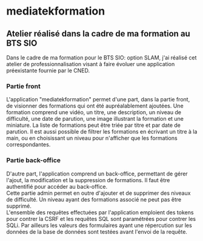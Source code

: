 # mediatekformation
## Atelier réalisé dans la cadre de ma formation au BTS SIO
Dans le cadre de ma formation pour le BTS SIO: option SLAM, j'ai réalisé cet atelier de professionnalisation visant à faire évoluer une application préexistante fournie par le CNED. 

### Partie front
L'application "mediatekformation" permet d'une part, dans la partie front, de visionner des formations qui ont été aupréalablement ajoutées. Une formation comprend une vidéo, un titre, une description, un niveau de difficulté, une date de parution, une image illustrant la formation et une miniature.
La liste de formations peut être triée par titre et par date de parution. Il est aussi possible de filtrer les formations en écrivant un titre à la main, ou en choisissant un niveau pour n'afficher que les formations correspondantes. 
### Partie back-office
D'autre part, l'application comprend un back-office, permettant de gérer l'ajout, la modification et la suppression de formations. Il faut être authentifié pour accéder au back-office.  
Cette partie admin permet en outre d'ajouter et de supprimer des niveaux de difficulté. Un niveau ayant des formations associé ne peut pas être supprimé.  
L'ensemble des requêtes effectuées par l'application emploient des tokens pour contrer la CSRF et les requêtes SQL sont paramétrées pour contrer les SQLi. Par ailleurs les valeurs des formulaires ayant une répercution sur les données de la base de données sont testées avant l'envoi de la requête. 
